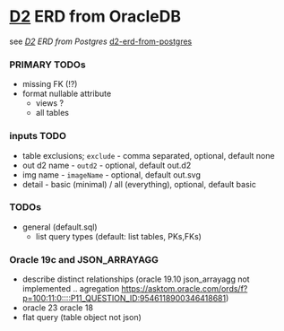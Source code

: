 # [D2](https://github.com/terrastruct/d2) ERD from OracleDB
  see _[D2](https://github.com/terrastruct/d2#related) ERD from Postgres_ [d2-erd-from-postgres](https://github.com/zekenie/d2-erd-from-postgres/)


### PRIMARY TODOs     
 - missing FK (!?)
 - format nullable attribute
     - views ?
     - all tables  
  
### inputs TODO 
 - table exclusions; `exclude` - comma separated, optional, default none
 - out d2 name - `outd2` - optional, default out.d2
 - img name - `imageName` - optional, default out.svg
 - detail - basic (minimal) / all (everything), optional, default basic

### TODOs

 - general  (default.sql)
   - list query types (default: list tables, PKs,FKs)
 
### Oracle 19c and JSON_ARRAYAGG
 - describe  distinct   relationships (oracle 19.10 json_arrayagg not implemented .. agregation https://asktom.oracle.com/ords/f?p=100:11:0::::P11_QUESTION_ID:9546118900346418681)
 - oracle 23 oracle 18
 - flat query (table object not json)
